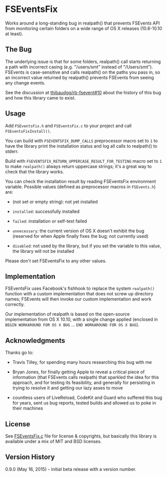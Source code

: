 # FSEventsFix

Works around a long-standing bug in realpath() that prevents FSEvents API from monitoring certain folders on a wide range of OS X releases (10.6-10.10 at least).


## The Bug

The underlying issue is that for some folders, realpath() call starts returning a path with incorrect casing (e.g. "/users/smt" instead of "/Users/smt"). FSEvents is case-sensitive and calls realpath() on the paths you pass in, so an incorrect value returned by realpath() prevents FSEvents from seeing any change events.

See the discussion at [thibaudgg/rb-fsevent#10](https://github.com/thibaudgg/rb-fsevent/issues/10) about the history of this bug and how this library came to exist.


## Usage

Add `FSEventsFix.h` and `FSEventsFix.c` to your project and call `FSEventsFixInstall()`.

You can build with `FSEVENTSFIX_DUMP_CALLS` preprocessor macro set to `1` to have the library print the installation status and log all calls to realpath() to stderr.

Build with `FSEVENTSFIX_RETURN_UPPERCASE_RESULT_FOR_TESTING` macro set to `1` to make `realpath()` always return uppercase strings; it's a great way to check that the library works.

You can check the installation result by reading FSEventsFix environment variable. Possible values (defined as preprocessor macros in `FSEvents.h`) are:

- (not set or empty string): not yet installed

- `installed`: successfully installed

- `failed`: installation or self-test failed

- `unnecessary`: the current version of OS X doesn't exhibit the bug (reserved for when Apple finally fixes the bug; not currently used)

- `disabled`: not used by the library, but if you set the variable to this value, the library will not be installed

Please don't set FSEventsFix to any other values.


## Implementation

FSEventsFix uses Facebook's fishhook to replace the system `realpath()` function with a custom implementation that does not screw up directory names; FSEvents will then invoke our custom implementation and work correctly.

Our implementation of realpath is based on the open-source implementation from OS X 10.10, with a single change applied (enclosed in `BEGIN WORKAROUND FOR OS X BUG` ... `END WORKAROUND FOR OS X BUG`).


## Acknowledgments

Thanks go to:

* Travis Tilley, for spending many hours researching this bug with me

* Bryan Jones, for finally getting Apple to reveal a critical piece of information (that FSEvents calls realpath) that sparkled the idea for this approach, and for testing its feasibility, and generally for persisting in trying to resolve it and getting our lazy asses to move

* countless users of LiveReload, CodeKit and Guard who suffered this bug for years, sent us bug reports, tested builds and allowed us to poke in their machines


## License

See [FSEventsFix.c](FSEventsFix.c) file for license & copyrights, but basically this library is available under a mix of MIT and BSD licenses.


## Version History

0.9.0 (May 16, 2015) - initial beta release with a version number.
